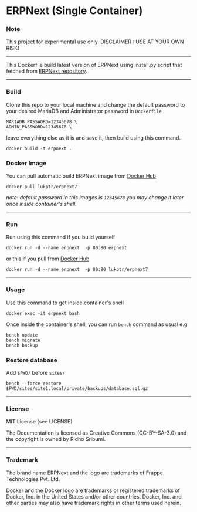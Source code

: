 # ERPNext (Single Container)


### Note

This project for experimental use only.
DISCLAIMER : USE AT YOUR OWN RISK!

---

This Dockerfile build latest version of ERPNext using install.py script that fetched from [ERPNext repository](https://github.com/frappe/erpnext).


---
### Build
Clone this repo to your local machine and change the default password to your desired MariaDB and Administrator password in `Dockerfile`

    MARIADB_PASSWORD=12345678 \
    ADMIN_PASSWORD=12345678 \

leave everything else as it is and save it, then build using this command.

    docker build -t erpnext .

### Docker Image

You can pull automatic build ERPNext image from [Docker Hub](https://hub.docker.com/r/lukptr/erpnext7/)

    docker pull lukptr/erpnext7

*note: default password in this images is `12345678` you may change it later once inside container's shell.*

---
### Run
Run using this command if you build yourself

    docker run -d --name erpnext  -p 80:80 erpnext

or this if you pull from [Docker Hub](https://hub.docker.com/r/lukptr/erpnext7/)

    docker run -d --name erpnext  -p 80:80 lukptr/erpnext7


----------
### Usage
Use this command to get inside container's shell

    docker exec -it erpnext bash

Once inside the container's shell, you can run `bench` command as usual
e.g

    bench update
    bench migrate
    bench backup

### Restore database

Add `$PWD/` before `sites/` 

    bench --force restore $PWD/sites/site1.local/private/backups/database.sql.gz

----------
### License
MIT License (see LICENSE)

The Documentation is licensed as Creative Commons (CC-BY-SA-3.0) and the copyright is owned by Ridho Sribumi.

----------
### Trademark
The brand name ERPNext and the logo are trademarks of Frappe Technologies Pvt. Ltd.

Docker and the Docker logo are trademarks or registered trademarks of Docker, Inc. in the United States and/or other countries. Docker, Inc. and other parties may also have trademark rights in other terms used herein.
